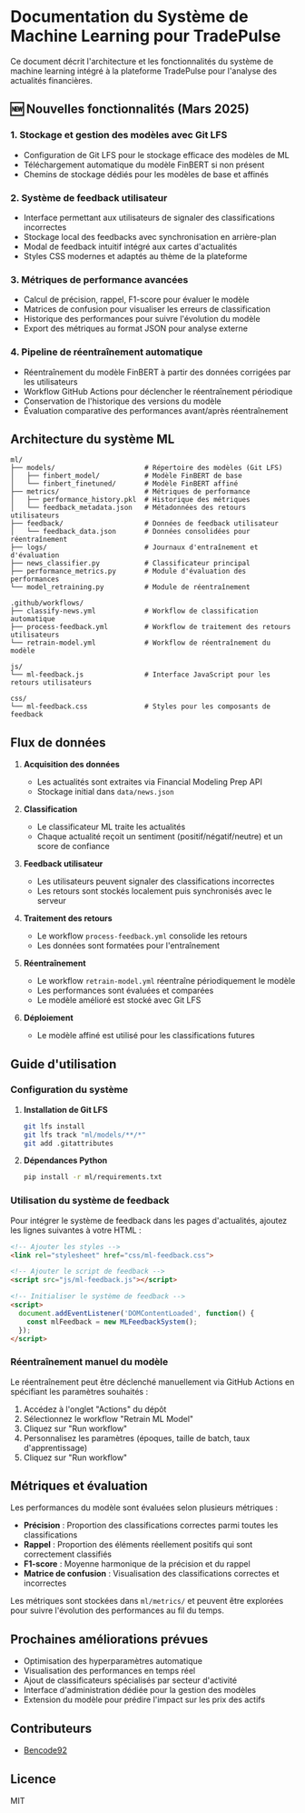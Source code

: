 # Documentation du Système de Machine Learning pour TradePulse

Ce document décrit l'architecture et les fonctionnalités du système de machine learning intégré à la plateforme TradePulse pour l'analyse des actualités financières.

## 🆕 Nouvelles fonctionnalités (Mars 2025)

### 1. Stockage et gestion des modèles avec Git LFS

- Configuration de Git LFS pour le stockage efficace des modèles de ML
- Téléchargement automatique du modèle FinBERT si non présent
- Chemins de stockage dédiés pour les modèles de base et affinés

### 2. Système de feedback utilisateur

- Interface permettant aux utilisateurs de signaler des classifications incorrectes
- Stockage local des feedbacks avec synchronisation en arrière-plan
- Modal de feedback intuitif intégré aux cartes d'actualités
- Styles CSS modernes et adaptés au thème de la plateforme

### 3. Métriques de performance avancées

- Calcul de précision, rappel, F1-score pour évaluer le modèle
- Matrices de confusion pour visualiser les erreurs de classification
- Historique des performances pour suivre l'évolution du modèle
- Export des métriques au format JSON pour analyse externe

### 4. Pipeline de réentraînement automatique

- Réentraînement du modèle FinBERT à partir des données corrigées par les utilisateurs
- Workflow GitHub Actions pour déclencher le réentraînement périodique
- Conservation de l'historique des versions du modèle
- Évaluation comparative des performances avant/après réentraînement

## Architecture du système ML

```
ml/
├── models/                      # Répertoire des modèles (Git LFS)
│   ├── finbert_model/           # Modèle FinBERT de base
│   └── finbert_finetuned/       # Modèle FinBERT affiné
├── metrics/                     # Métriques de performance
│   ├── performance_history.pkl  # Historique des métriques
│   └── feedback_metadata.json   # Métadonnées des retours utilisateurs
├── feedback/                    # Données de feedback utilisateur
│   └── feedback_data.json       # Données consolidées pour réentraînement
├── logs/                        # Journaux d'entraînement et d'évaluation
├── news_classifier.py           # Classificateur principal
├── performance_metrics.py       # Module d'évaluation des performances
└── model_retraining.py          # Module de réentraînement

.github/workflows/
├── classify-news.yml            # Workflow de classification automatique
├── process-feedback.yml         # Workflow de traitement des retours utilisateurs
└── retrain-model.yml            # Workflow de réentraînement du modèle

js/
└── ml-feedback.js               # Interface JavaScript pour les retours utilisateurs

css/
└── ml-feedback.css              # Styles pour les composants de feedback
```

## Flux de données

1. **Acquisition des données**
   - Les actualités sont extraites via Financial Modeling Prep API
   - Stockage initial dans `data/news.json`

2. **Classification**
   - Le classificateur ML traite les actualités
   - Chaque actualité reçoit un sentiment (positif/négatif/neutre) et un score de confiance

3. **Feedback utilisateur**
   - Les utilisateurs peuvent signaler des classifications incorrectes
   - Les retours sont stockés localement puis synchronisés avec le serveur

4. **Traitement des retours**
   - Le workflow `process-feedback.yml` consolide les retours
   - Les données sont formatées pour l'entraînement

5. **Réentraînement**
   - Le workflow `retrain-model.yml` réentraîne périodiquement le modèle
   - Les performances sont évaluées et comparées
   - Le modèle amélioré est stocké avec Git LFS

6. **Déploiement**
   - Le modèle affiné est utilisé pour les classifications futures

## Guide d'utilisation

### Configuration du système

1. **Installation de Git LFS**
   ```bash
   git lfs install
   git lfs track "ml/models/**/*"
   git add .gitattributes
   ```

2. **Dépendances Python**
   ```bash
   pip install -r ml/requirements.txt
   ```

### Utilisation du système de feedback

Pour intégrer le système de feedback dans les pages d'actualités, ajoutez les lignes suivantes à votre HTML :

```html
<!-- Ajouter les styles -->
<link rel="stylesheet" href="css/ml-feedback.css">

<!-- Ajouter le script de feedback -->
<script src="js/ml-feedback.js"></script>

<!-- Initialiser le système de feedback -->
<script>
  document.addEventListener('DOMContentLoaded', function() {
    const mlFeedback = new MLFeedbackSystem();
  });
</script>
```

### Réentraînement manuel du modèle

Le réentraînement peut être déclenché manuellement via GitHub Actions en spécifiant les paramètres souhaités :

1. Accédez à l'onglet "Actions" du dépôt
2. Sélectionnez le workflow "Retrain ML Model"
3. Cliquez sur "Run workflow"
4. Personnalisez les paramètres (époques, taille de batch, taux d'apprentissage)
5. Cliquez sur "Run workflow"

## Métriques et évaluation

Les performances du modèle sont évaluées selon plusieurs métriques :

- **Précision** : Proportion des classifications correctes parmi toutes les classifications
- **Rappel** : Proportion des éléments réellement positifs qui sont correctement classifiés
- **F1-score** : Moyenne harmonique de la précision et du rappel
- **Matrice de confusion** : Visualisation des classifications correctes et incorrectes

Les métriques sont stockées dans `ml/metrics/` et peuvent être explorées pour suivre l'évolution des performances au fil du temps.

## Prochaines améliorations prévues

- Optimisation des hyperparamètres automatique
- Visualisation des performances en temps réel
- Ajout de classificateurs spécialisés par secteur d'activité
- Interface d'administration dédiée pour la gestion des modèles
- Extension du modèle pour prédire l'impact sur les prix des actifs

## Contributeurs

- [Bencode92](https://github.com/bencode92)

## Licence

MIT
